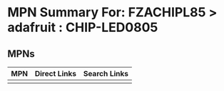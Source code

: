 



# MPN Summary For: FZACHIPL85 > adafruit : CHIP-LED0805

## MPNs
  

|MPN|Direct Links|Search Links|
| :--- | :--- | :--- |
||||
